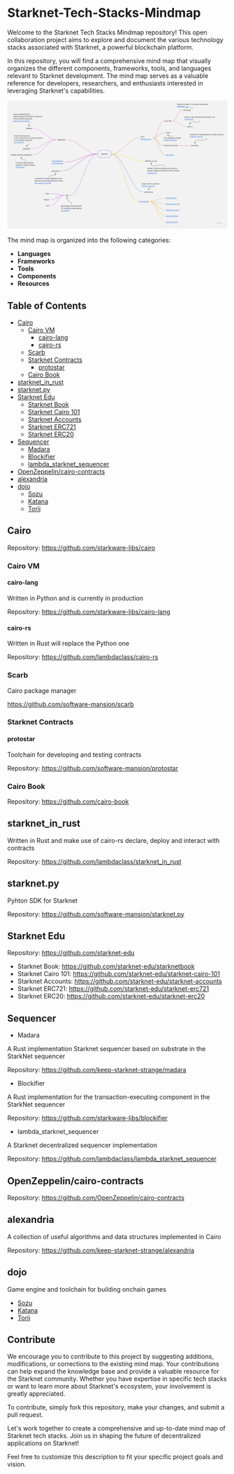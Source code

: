 # Starknet-Tech-Stacks-Mindmap

Welcome to the Starknet Tech Stacks Mindmap repository! This open collaboration project aims to explore and document the various technology stacks associated with Starknet, a powerful blockchain platform.

In this repository, you will find a comprehensive mind map that visually organizes the different components, frameworks, tools, and languages relevant to Starknet development. The mind map serves as a valuable reference for developers, researchers, and enthusiasts interested in leveraging Starknet's capabilities.

![alt text](./images/Starknet.jpg)

The mind map is organized into the following categories:

- **Languages**
- **Frameworks**
- **Tools**
- **Components**
- **Resources**

## Table of Contents

- [Cairo](#cairo)
  - [Cairo VM](#cairo-vm)
    - [cairo-lang](#cairo-lang)
    - [cairo-rs](#cairo-rs)
  - [Scarb](#scarb)
  - [Starknet Contracts](#starknet-contracts)
    - [protostar](#protostar)
  - [Cairo Book](#cairo-book)
- [starknet_in_rust](#starknet-in-rust)
- [starknet.py](#starknetpy)
- [Starknet Edu](#starknet-edu)
  - [Starknet Book](#starknet-book)
  - [Starknet Cairo 101](#starknet-cairo-101)
  - [Starknet Accounts](#starknet-accounts)
  - [Starknet ERC721](#starknet-erc721)
  - [Starknet ERC20](#starknet-erc20)
- [Sequencer](#sequencer)
  - [Madara](#madara)
  - [Blockifier](#blockifier)
  - [lambda_starknet_sequencer](#lambda_starknet_sequencer)
- [OpenZeppelin/cairo-contracts](#openzeppelincairo-contracts)
- [alexandria](#alexandria)
- [dojo](#dojo)
  - [Sozu](#sozu)
  - [Katana](#katana)
  - [Torii](#torii)

## Cairo

Repository:
https://github.com/starkware-libs/cairo

### Cairo VM

#### cairo-lang

Written in Python and is currently in production

Repository:
https://github.com/starkware-libs/cairo-lang

#### cairo-rs

Written in Rust will replace the Python one

Repository:
https://github.com/lambdaclass/cairo-rs

### Scarb

Cairo package manager

https://github.com/software-mansion/scarb

### Starknet Contracts

#### protostar

Toolchain for developing and testing contracts

Repository:
https://github.com/software-mansion/protostar

### Cairo Book

Repository:
https://github.com/cairo-book

## starknet_in_rust

Written in Rust and make use of cairo-rs declare, deploy and interact with contracts

Repository:
https://github.com/lambdaclass/starknet_in_rust

## starknet.py

Pyhton SDK for Starknet

Repository:
https://github.com/software-mansion/starknet.py

## Starknet Edu

Repository:
https://github.com/starknet-edu

- Starknet Book: https://github.com/starknet-edu/starknetbook
- Starknet Cairo 101: https://github.com/starknet-edu/starknet-cairo-101
- Starknet Accounts: https://github.com/starknet-edu/starknet-accounts
- Starknet ERC721: https://github.com/starknet-edu/starknet-erc721
- Starknet ERC20: https://github.com/starknet-edu/starknet-erc20

## Sequencer

- Madara

A Rust implementation Starknet sequencer based on substrate in the StarkNet sequencer

Repository:
https://github.com/keep-starknet-strange/madara

- Blockifier

A Rust implementation for the transaction-executing component in the StarkNet sequencer

Repository:
https://github.com/starkware-libs/blockifier

- lambda_starknet_sequencer

A Starknet decentralized sequencer implementation

Repository:
https://github.com/lambdaclass/lambda_starknet_sequencer

## OpenZeppelin/cairo-contracts

Repository:
https://github.com/OpenZeppelin/cairo-contracts

## alexandria

A collection of useful algorithms and data structures implemented in Cairo

Repository:
https://github.com/keep-starknet-strange/alexandria

## dojo

Game engine and toolchain for building onchain games

- [Sozu](#sozu)
- [Katana](#katana)
- [Torii](#torii)

## Contribute

We encourage you to contribute to this project by suggesting additions, modifications, or corrections to the existing mind map. Your contributions can help expand the knowledge base and provide a valuable resource for the Starknet community. Whether you have expertise in specific tech stacks or want to learn more about Starknet's ecosystem, your involvement is greatly appreciated.

To contribute, simply fork this repository, make your changes, and submit a pull request.

Let's work together to create a comprehensive and up-to-date mind map of Starknet tech stacks. Join us in shaping the future of decentralized applications on Starknet!

Feel free to customize this description to fit your specific project goals and vision.

